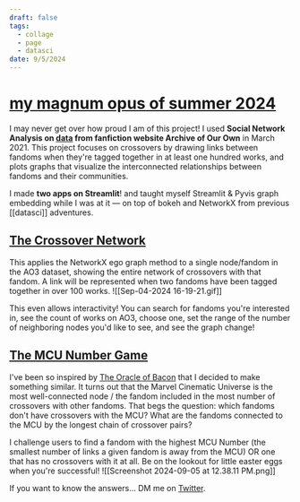 ```yaml
---
draft: false
tags:
  - collage
  - page
  - datasci
date: 9/5/2024
---
```

# [my magnum opus of summer 2024](https://joelleneyap-fandom-streamlit-welcome-fli9ev.streamlit.app/)
I may never get over how proud I am of this project! I used **Social Network Analysis on [data](https://archiveofourown.org/admin_posts/18804) from fanfiction website Archive of Our Own** in March 2021. This project focuses on crossovers by drawing links between fandoms when they're tagged together in at least one hundred works, and plots graphs that visualize the interconnected relationships between fandoms and their communities.

I made **two apps on Streamlit**! and taught myself Streamlit & Pyvis graph embedding while I was at it — on top of bokeh and NetworkX from previous [[datasci]] adventures.

## [The Crossover Network](https://joelleneyap-fandom-streamlit-welcome-fli9ev.streamlit.app/Crossover_Networkx)
This applies the NetworkX ego graph method to a single node/fandom in the AO3 dataset, showing the entire network of crossovers with that fandom. A link will be represented when two fandoms have been tagged together in over 100 works. 
![[Sep-04-2024 16-19-21.gif]]

This even allows interactivity! You can search for fandoms you're interested in, see the count of works on AO3, choose one, set the range of the number of neighboring nodes you'd like to see, and see the graph change! 
## [The MCU Number Game](https://joelleneyap-fandom-streamlit-welcome-fli9ev.streamlit.app/MCU_Number)
I've been so inspired by [The Oracle of Bacon](https://oracleofbacon.org/help.php) that I decided to make something similar. It turns out that the Marvel Cinematic Universe is the most well-connected node / the fandom included in the most number of crossovers with other fandoms. That begs the question: which fandoms don't have crossovers with the MCU? What are the fandoms connected to the MCU by the longest chain of crossover pairs?

I challenge users to find a fandom with the highest MCU Number (the smallest number of links a given fandom is away from the MCU) OR one that has no crossovers with it at all. Be on the lookout for little easter eggs when you're successful! 
![[Screenshot 2024-09-05 at 12.38.11 PM.png]]

If you want to know the answers... DM me on [Twitter](https://x.com/hug_starved).